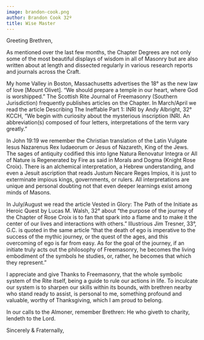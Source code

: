 ```yaml
---
image: brandon-cook.png
author: Brandon Cook 32º
title: Wise Master
---
```


Greeting Brethren,

As mentioned over the last few months, the Chapter Degrees are not only some of the most beautiful displays of wisdom in all of Masonry but are also written about at length and dissected regularly in various research reports and journals across the Craft.

My home Valley in Boston, Massachusetts advertises the 18° as the new law of love [Mount Olivet]. “We should prepare a temple in our heart, where God is worshipped.” The Scottish Rite Journal of Freemasonry (Southern Jurisdiction) frequently publishes articles on the Chapter. In March/April we read the article Describing The Ineffable Part 1: INRI by Andy Albright, 32° KCCH, “We begin with curiosity about the mysterious inscription INRI. An abbreviation(s) composed of four letters, interpretations of the term vary greatly.”

In John 19:19 we remember the Christian translation of the Latin Vulgate Iesus Nazarenus Rex Iudaeorum or Jesus of Nazareth, King of the Jews. The sages of antiquity codified this into Igne Natura Renovatur Integra or All of Nature is Regenerated by Fire as said in Morals and Dogma (Knight Rose Croix). There is an alchemical interpretation, a Hebrew understanding, and even a Jesuit ascription that reads Justum Necare Reges Impios, it is just to exterminate impious kings, governments, or rulers. All interpretations are unique and personal doubting not that even deeper learnings exist among minds of Masons.

In July/August we read the article Vested in Glory: The Path of the Initiate as Heroic Quest by Lucas M. Walsh, 32° about “the purpose of the journey of the Chapter of Rose Croix is to fan that spark into a flame and to make it the center of our lives and interactions with others.” Illustrious Jim Tresner, 33°, G.C. is quoted in the same article “that the death of ego is imperative to the success of the mythic journey, or the quest of the ages, and this overcoming of ego is far from easy. As for the goal of the journey, if an initiate truly acts out the philosophy of Freemasonry, he becomes the living embodiment of the symbols he studies, or, rather, he becomes that which they represent.”

I appreciate and give Thanks to Freemasonry, that the whole symbolic system of the Rite itself, being a guide to rule our actions in life. To inculcate our system is to sharpen our skills within its bounds, with brethren nearby who stand ready to assist, is personal to me, something profound and valuable, worthy of Thanksgiving, which I am proud to belong.

In our calls to the Almoner, remember Brethren: He who giveth to charity, lendeth to the Lord.


Sincerely & Fraternally,